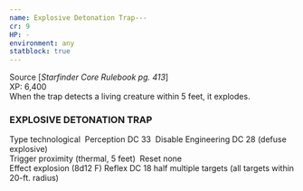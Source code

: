 ```yaml
---
name: Explosive Detonation Trap---
cr: 9
HP: -
environment: any
statblock: true
---
```

Source [_Starfinder Core Rulebook pg. 413_]  
XP: 6,400  
When the trap detects a living creature within 5 feet, it explodes.

### EXPLOSIVE DETONATION TRAP

Type technological
 Perception DC 33
 Disable Engineering DC 28 (defuse explosive)  
Trigger proximity (thermal, 5 feet)
 Reset none  
Effect explosion (8d12 F)
Reflex DC 18 half
multiple targets (all targets within 20-ft. radius)